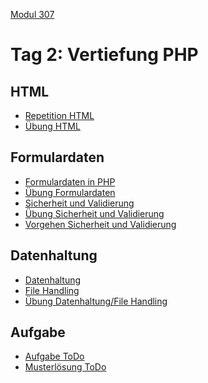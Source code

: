  [Modul 307](/ilv.307)

# Tag 2: Vertiefung PHP

## HTML

- [Repetition HTML](/ilv.307/02-modul-307/01-html-repetition)
- [Übung HTML](/ilv.307/02-modul-307/01.1-html-uebung)

## Formulardaten

- [Formulardaten in PHP](/ilv.307/02-modul-307/02-formulardaten-php)
- [Übung Formulardaten](/ilv.307/02-modul-307/02.1-formulardaten-uebung)
- [Sicherheit und Validierung](/ilv.307/02-modul-307/03-sicherheit-validierung)
- [Übung Sicherheit und Validierung](/ilv.307/02-modul-307/03.1-sicherheit-validierung-uebung)
- [Vorgehen Sicherheit und Validierung](/ilv.307/02-modul-307/03.2-vorgehen)

## Datenhaltung

- [Datenhaltung](/ilv.307/02-modul-307/04-datenhaltung)
- [File Handling](/ilv.307/02-modul-307/04.1-file-handling)
- [Übung Datenhaltung/File Handling](/ilv.307/02-modul-307/04.2-datenhaltung-uebung)

## Aufgabe

- [Aufgabe ToDo](/ilv.307/02-modul-307/05-todo-aufgabe)
- [Musterlösung ToDo](/ilv.307/02-modul-307/05.1-musterloesung)
<!--stackedit_data:
eyJoaXN0b3J5IjpbMTI2NjAwODQwNiwxNDE1MDMyMjk1LDEyNj
YwMDg0MDYsMTA0OTc0MTExM119
-->